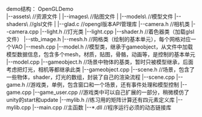 demo结构：
OpenGLDemo\
|--assets\			//资源文件
|	|--images\		//贴图文件
|	|--models\		//模型文件
|--shaders\			//glsl文件
|
|--glad.c			//opengl版本API管理库
|--camera.h			//相机类
|--camera.cpp
|--light.h			//灯光类
|--light.cpp
|--shader.h			//着色器类（加载glsl文件）
|--stb_image.h
|--mesh.h			//网格类（绘制的基本单元），每个网格对应一个VAO
|--mesh.cpp	
|--model.h			//模型类，继承于gameobject，从文件中加载模型数据信息，包含多个mesh，材质，贴图，骨骼，动画等，是控制的基本单元
|--model.cpp
|--gameobject.h		//场景中物体的基类，暂时只被模型继承，后面考虑把灯光，相机等都继承此类
|--gameobject.cpp
|--scene.h			//场景，包含了一些物体，shader，灯光的数组，封装了自己的渲染流程
|--scene.cpp
|--game.h			//游戏类，单例，包含窗口和一个场景，还有事件处理和模型控制
|--game.cpp
|--game_user.cpp	//游戏类中可以自己扩展的一部分，稍微模仿了unity的start和update
|--mylib.h			//练习用的矩阵计算还有四元素定义库
|--mylib.cpp
|--main.cpp			//主函数
|--*.dll			//程序运行必须的动态链接库
